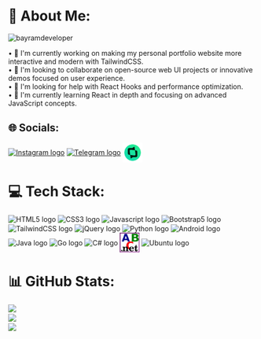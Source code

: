 # 💫 About Me:
<p align="left"> <img src="https://komarev.com/ghpvc/?username=bayramdeveloper&label=Profile%20views&color=0e75b6&style=flat" alt="bayramdeveloper" /> </p>
• 🔭 I'm currently working on making my personal portfolio website more interactive and modern with TailwindCSS.<br>• 👯 I'm looking to collaborate on open-source web UI projects or innovative demos focused on user experience.<br>• 🤝 I'm looking for help with React Hooks and performance optimization.<br>• 🌱 I'm currently learning React in depth and focusing on advanced JavaScript concepts.

## 🌐 Socials:
<p align="left">
<a href="https://instagram.com/bayramdeveloper" target="blank"><img align="center" src="https://img.icons8.com/?size=100&id=Xy10Jcu1L2Su&format=png&color=000000" alt="Instagram logo" height="40" width="40" /></a>
<a href="https://t.me/bayramdev" target="blank"><img align="center" src="https://img.icons8.com/?size=100&id=oWiuH0jFiU0R&format=png&color=000000" alt="Telegram logo" height="40" width="40" /></a>
<a href="https://tmstart.me/developer" target="blank"><img align="center" src="/start.png" alt="Telegram logo" height="40" width="40" /></a>

# 💻 Tech Stack:
<p align="left">
<img align="center" src="https://cdn.jsdelivr.net/gh/devicons/devicon@latest/icons/html5/html5-original.svg" alt="HTML5 logo" height="40" width="40" />
<img align="center" src="https://cdn.jsdelivr.net/gh/devicons/devicon@latest/icons/css3/css3-original.svg" alt="CSS3 logo" height="40" width="40" />
<img align="center" src="https://cdn.jsdelivr.net/gh/devicons/devicon@latest/icons/javascript/javascript-original.svg" alt="Javascript logo" height="40" width="40" />
<img align="center" src="https://cdn.jsdelivr.net/gh/devicons/devicon@latest/icons/bootstrap/bootstrap-original.svg" alt="Bootstrap5 logo" height="40" width="40" />
<img align="center" src="https://cdn.jsdelivr.net/gh/devicons/devicon@latest/icons/tailwindcss/tailwindcss-original.svg" alt="TailwindCSS logo" height="40" width="40" />
<img align="center" src="https://cdn.jsdelivr.net/gh/devicons/devicon@latest/icons/jquery/jquery-original.svg" alt="jQuery logo" height="40" width="40" />
<img align="center" src="https://cdn.jsdelivr.net/gh/devicons/devicon@latest/icons/python/python-original.svg" alt="Python logo" height="40" width="40" />
<img align="center" src="https://cdn.jsdelivr.net/gh/devicons/devicon@latest/icons/android/android-plain.svg" alt="Android logo" height="40" width="40" />
<img align="center" src="https://cdn.jsdelivr.net/gh/devicons/devicon@latest/icons/java/java-original.svg" alt="Java logo" height="40" width="40" />
<img align="center" src="https://cdn.jsdelivr.net/gh/devicons/devicon@latest/icons/go/go-original-wordmark.svg" alt="Go logo" height="40" width="40" />
<img align="center" src="https://cdn.jsdelivr.net/gh/devicons/devicon@latest/icons/csharp/csharp-original.svg" alt="C# logo" height="40" width="40" />
<img align="center" src="/pascal.png" alt="PascalABC.NET logo" height="40" width="40" />
<img align="center" src="https://cdn.jsdelivr.net/gh/devicons/devicon@latest/icons/ubuntu/ubuntu-original.svg" alt="Ubuntu logo" height="40" width="40" />
</p>

# 📊 GitHub Stats:
![](https://github-readme-stats.vercel.app/api?username=BayramDeveloper&theme=dark&hide_border=false&include_all_commits=false&count_private=false)<br/>
![](https://nirzak-streak-stats.vercel.app/?user=BayramDeveloper&theme=dark&hide_border=false)<br/>
![](https://github-readme-stats.vercel.app/api/top-langs/?username=BayramDeveloper&theme=dark&hide_border=false&include_all_commits=false&count_private=false&layout=compact)
